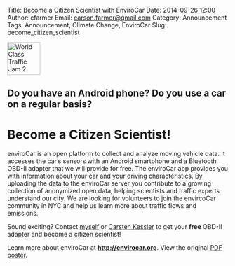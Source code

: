 Title: Become a Citizen Scientist with EnviroCar
Date: 2014-09-26 12:00
Author: cfarmer
Email: carson.farmer@gmail.com
Category: Announcement
Tags: Announcement, Climate Change, EnviroCar
Slug: become_citizen_scientist

<a href="https://www.flickr.com/photos/joiseyshowaa/7454479488" title="World Class Traffic Jam 2 by joiseyshowaa, on Flickr"><img src="https://farm9.staticflickr.com/8162/7454479488_9cf64433d6_s.jpg" width="75" height="75" alt="World Class Traffic Jam 2"></a>

## Do you have an Android phone? Do you use a car on a regular basis?

# Become a Citizen Scientist!

enviroCar is an open platform to collect and analyze moving vehicle data. It accesses the car’s sensors with an Android smartphone and a Bluetooth OBD-II adapter that we will provide for free. The enviroCar app provides you with information about your car and your driving characteristics. By uploading the data to the enviroCar server you contribute to a growing collection of anonymized open data, helping scientists and traffic experts understand our city. We are looking for volunteers to join the envircoCar community in NYC and help us learn more about traffic flows and emissions.

Sound exciting? Contact [myself](mailto:carson.farmer@hunter.cuny.edu) or [Carsten Kessler](mailto:carsten.kessler@hunter.cuny.edu) to get your **free** OBD-II adapter and become a citizen scientist!

Learn more about enviroCar at **http://envirocar.org**. View the original [PDF poster]({filename/uploads/ad-envirocar-participation.pdf}).
